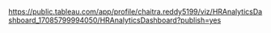 https://public.tableau.com/app/profile/chaitra.reddy5199/viz/HRAnalyticsDashboard_17085799994050/HRAnalyticsDashboard?publish=yes
